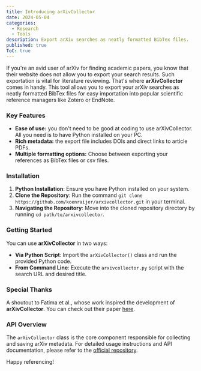 ```yaml
---
title: Introducing arXivCollector
date: 2024-05-04
categories:
  - Research
  - Tools
description: Export arXiv searches as neatly formatted BibTex files.
published: true
ToC: true
---
```

If you're an avid user of arXiv for finding academic papers, you know that their website does not allow you to export your search results. Such exportation is vital for literature reviewing. That's where **arXivCollector** comes in handy. This tool allows you to export your arXiv searches as neatly formatted BibTex files for easy importation into popular scientific reference managers like Zotero or EndNote.
### Key Features
- **Ease of use:** you don't need to be good at coding to use arXivCollector. All you need is to have Python installed on your PC. 
- **Rich metadata:** the export file includes DOIs and direct links to article PDFs.
- **Multiple formatting options:** Choose between exporting your references as BibTex files or csv files.
### Installation
1. **Python Installation**: Ensure you have Python installed on your system.
2. **Clone the Repository**: Run the command `git clone https://github.com/koenraijer/arxivcollector.git` in your terminal.
3. **Navigating the Repository**: Move into the cloned repository directory by running `cd path/to/arxivcollector`.

### Getting Started
You can use **arXivCollector** in two ways:
- **Via Python Script**: Import the `arXivCollector()` class and run the provided Python code.
- **From Command Line**: Execute the `arxivcollector.py` script with the search URL and desired title.

### Special Thanks
A shoutout to Fatima et al., whose work inspired the development of **arXivCollector**. You can check out their paper [here](https://doi.org/10.1016/j.infsof.2023.107251).

### API Overview
The `arXivCollector` class is the core component responsible for collecting and saving arXiv metadata. For detailed usage instructions and API documentation, please refer to the [official repository](https://github.com/koenraijer/arxivcollector). 

Happy referencing!
